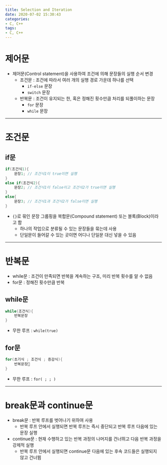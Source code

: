 ```yaml
---
title: Selection and Iteration
date: 2020-07-02 15:30:43
categories:
- C, C++
tags:
- C, C++
---
```

# 제어문

+ 제어문(Control statement)을 사용하여 조건에 의해 문장들의 실행 순서 변경
  + 조건문 : 조건에 따라서 여러 개의 실행 경로 가운데 하나를 선택
    + `if-else` 문장
    + `switch` 문장
  + 반복문 : 조건이 유지되는 한, 혹은 정해진 횟수만큼 처리를 되풀이하는 문장
    + `for` 문장
    + `while` 문장

<!-- More -->

***

# 조건문

## if문

~~~C++
if(조건식1){
    문장1; // 조건식1이 true이면 실행
}
else if(조건식2){
    문장2; // 조건식1이 false이고 조건식2가 true이면 실행
}
else{
    문장3; // 조건식1과 조건식2가 false이면 실행
}
~~~

+ `{}`로 묶인 문장 그룹핑을 복합문(Compound statement) 또는 블록(Block)이라고 함
  + 하나의 작업으로 분류될 수 있는 문장들을 묶는데 사용
  + 단일문이 들어갈 수 있는 곳이면 어디나 단일문 대신 넣을 수 있음

***

# 반복문

+ while문 : 조건이 만족되면 반복을 계속하는 구조, 미리 반복 횟수를 알 수 없음
+ for문 : 정해진 횟수만큼 반복

## while문

~~~C++
while(조건식){
    반복문장
}
~~~

+ 무한 루프 : `while(true)`

## for문

~~~C++
for(초기식 ; 조건식 ; 증감식){
    반복문장
}
~~~

+ 무한 루프 : `for( ; ; )`

***

# break문과 continue문

+ break문 : 반복 루프를 벗어나기 위하여 사용
  + 반복 루프 안에서 실행되면 반복 루프는 즉시 중단되고 반복 루프 다음에 있는 문장 실행
+ continue문 : 현재 수행하고 있는 반복 과정의 나머지를 건너뛰고 다음 반복 과정을 강제적 실행
  + 반복 루프 안에서 실행되면 continue문 다음에 있는 후속 코드들은 실행되지 않고 건너뜀